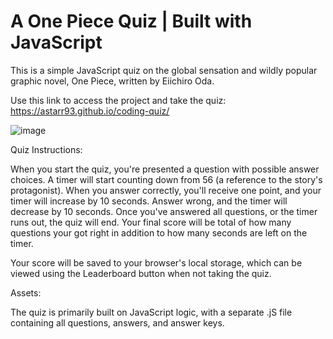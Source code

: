 # A One Piece Quiz | Built with JavaScript

This is a simple JavaScript quiz on the global sensation and wildly popular graphic novel, One Piece, written by Eiichiro Oda.

Use this link to access the project and take the quiz: https://astarr93.github.io/coding-quiz/

![image](https://user-images.githubusercontent.com/47404581/85217292-1bebf380-b35d-11ea-91a5-1bc47c6a7265.png)

Quiz Instructions:

When you start the quiz, you're presented a question with possible answer choices. A timer will start counting down from 56 (a reference to the story's protagonist). When you answer correctly, you'll receive one point, and your timer will increase by 10 seconds. Answer wrong, and the timer will decrease by 10 seconds. Once you've answered all questions, or the timer runs out, the quiz will end. Your final score will be total of how many questions your got right in addition to how many seconds are left on the timer.

Your score will be saved to your browser's local storage, which can be viewed using the Leaderboard button when not taking the quiz.

Assets:

The quiz is primarily built on JavaScript logic, with a separate .jS file containing all questions, answers, and answer keys. 
